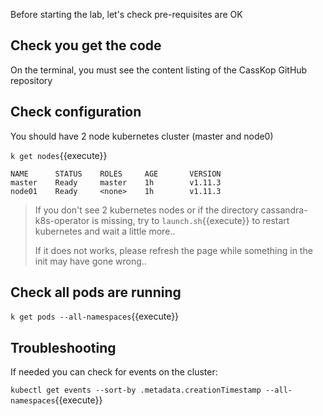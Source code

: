 
Before starting the lab, let's check pre-requisites are OK

## Check you get the code

On the terminal, you must see the content listing of the CassKop GitHub repository

## Check configuration

You should have 2 node kubernetes cluster (master and node0)

`k get nodes`{{execute}}
```
NAME      STATUS    ROLES     AGE       VERSION
master    Ready     master    1h        v1.11.3
node01    Ready     <none>    1h        v1.11.3
```

> If you don't see 2 kubernetes nodes or if the directory cassandra-k8s-operator is missing,
> try to `launch.sh`{{execute}} to restart kubernetes and wait a little more..
>
> If it does not works, please refresh the page
> while something in the init may have gone wrong..


## Check all pods are running


`k get pods --all-namespaces`{{execute}}



<!--
## Check that the persistent volumes are created

`k get pv`{{execute}}
```
NAME                CAPACITY   ACCESS MODES   RECLAIM POLICY   STATUS      CLAIM     STORAGECLASS    REASON    AGE
local-pv-12f93e0a   1951Mi     RWO            Delete           Available             local-storage             2m
local-pv-2018d83c   1951Mi     RWO            Delete           Available             local-storage             2m
local-pv-32a48e67   1951Mi     RWO            Delete           Available             local-storage             2m
local-pv-3bea2b09   1000Mi     RWO            Delete           Available             local-storage             2m
local-pv-6585b3a0   1000Mi     RWO            Delete           Available             local-storage             2m
local-pv-69823ebf   1000Mi     RWO            Delete           Available             local-storage             2m
local-pv-de1034d    1951Mi     RWO            Delete           Available             local-storage             2m
local-pv-e7f6fbc3   1000Mi     RWO            Delete           Available             local-storage             2m
local-pv-f30b01a6   1000Mi     RWO            Delete           Available             local-storage             2m
local-pv-f37d14f0   1951Mi     RWO            Delete           Available             local-storage             2m
```
-->
## Troubleshooting

If needed you can check for events on the cluster: 

`kubectl get events --sort-by .metadata.creationTimestamp --all-namespaces`{{execute}}
